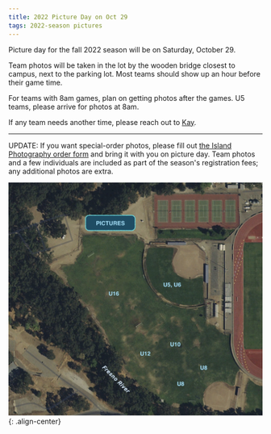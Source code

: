 ```yaml
---
title: 2022 Picture Day on Oct 29
tags: 2022-season pictures
---
```


Picture day for the fall 2022 season will be on Saturday, October 29.

Team photos will be taken in the lot by the wooden bridge closest to
campus, next to the parking lot. Most teams should show up an hour
before their game time.

For teams with 8am games, plan on getting photos after the games.
U5 teams, please arrive for photos at 8am.

If any team needs another time, please reach out to
[Kay](mailto:kayemmert@yahoo.com).

----

UPDATE: If you want special-order photos, please fill out
[the Island Photography order form](/files/pictures-order-form-2022.pdf)
and bring it with you on picture day. Team photos and a few individuals
are included as part of the season's registration fees; any additional
photos are extra.


![Pictures](/files/picture-day.jpg)
{: .align-center}
